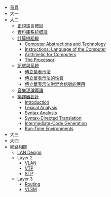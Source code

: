 * [首頁](/NCTU-Coursenote)
* 大一
* 大二
  * [正規語言概論](/NCTU-Coursenote/1072/intro-to-formal-language/0-courseinfo)
  * [資料庫系統概論](/NCTU-Coursenote/1072/intro-to-dbms/0-courseinfo)
  * [計算機組織](/NCTU-Coursenote/1072/computer-organization/0-courseinfo)
    * [Computer Abstractions and Technology](/NCTU-Coursenote/1072/computer-organization/1-computer-abstractions)
    * [Instructions: Language of the Computer](/NCTU-Coursenote/1072/computer-organization/2-instructions)
    * [Arithmetic for Computers](/NCTU-Coursenote/1072/computer-organization/3-arithmetic)
    * [The Processor](/NCTU-Coursenote/1072/computer-organization/4-the-processor)
  * [訊號與系統](/NCTU-Coursenote/1072/signals-and-systems/0-courseinfo)
    * [傅立葉表示法](/NCTU-Coursenote/1072/signals-and-systems/1-fourier-representation)
    * [傅立葉表示法的性質](/NCTU-Coursenote/1072/signals-and-systems/2-fourier-representation-properties)
    * [傅立葉表示法對混合信號的應用](/NCTU-Coursenote/1072/signals-and-systems/3-fourier-representation-with-mixed-signals)
  * [音樂理論導論](/NCTU-Coursenote/1072/intro-to-music-theory/0-courseinfo)
  * [編譯器設計](/NCTU-Coursenote/1072/compiler-design/0-courseinfo)
    * [Introduction](/NCTU-Coursenote/1072/compiler-design/1-introduction)
    * [Lexical Analysis](/NCTU-Coursenote/1072/compiler-design/2-lexical-analysis)
    * [Syntax Analysis](/NCTU-Coursenote/1072/compiler-design/3-syntax-analysis)
    * [Syntax-Directed Translation](/NCTU-Coursenote/1072/compiler-design/4-syntax-directed-translation)
    * [Intermediate-Code Generation](/NCTU-Coursenote/1072/compiler-design/5-ir)
    * [Run-Time Environments](/NCTU-Coursenote/1072/compiler-design/6-run-time-environments)
* 大三
* 大四
* 網路相關
  * [LAN Design](/NCTU-Coursenote/network-associate/landesign)
  * Layer 2
    * [VLAN](/NCTU-Coursenote/network-associate/layer2/vlan)
    * [VTP](/NCTU-Coursenote/network-associate/layer2/vtp)
    * [STP](/NCTU-Coursenote/network-associate/layer2/stp)
  * Layer 3
    * [Routing](/NCTU-Coursenote/network-associate/layer3/routing)
    * [VLSM](/NCTU-Coursenote/network-associate/layer3/vlsm)